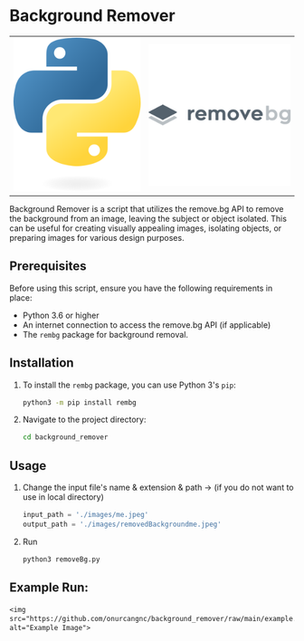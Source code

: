 # Background Remover

<table style="margin: 0 auto;">
        <tr>
            <td><img src="python.png" alt="Left Logo"></td>
            <td><img src="removebg.png" alt="Right Logo"></td>
        </tr>
</table>




Background Remover is a script that utilizes the remove.bg API to remove the background from an image, leaving the subject or object isolated. This can be useful for creating visually appealing images, isolating objects, or preparing images for various design purposes.

## Prerequisites

Before using this script, ensure you have the following requirements in place:

- Python 3.6 or higher
- An internet connection to access the remove.bg API (if applicable)
- The `rembg` package for background removal.

## Installation

1. To install the `rembg` package, you can use Python 3's `pip`:

    ```bash
    python3 -m pip install rembg

2. Navigate to the project directory:
   
   ```bash
   cd background_remover

## Usage

1. Change the input file's name & extension & path -> (if you do not want to use in local directory)

    ```python
    input_path = './images/me.jpeg'
    output_path = './images/removedBackgroundme.jpeg'

2. Run

    ```python
    python3 removeBg.py

## Example Run:

    <img src="https://github.com/onurcangnc/background_remover/raw/main/example.png" alt="Example Image">
